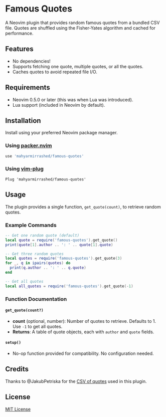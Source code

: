 # Famous Quotes

A Neovim plugin that provides random famous quotes from a bundled CSV file. Quotes are shuffled using the Fisher-Yates algorithm and cached for performance.

## Features

- No dependencies!
- Supports fetching one quote, multiple quotes, or all the quotes.
- Caches quotes to avoid repeated file I/O.

## Requirements

- Neovim 0.5.0 or later (this was when Lua was introduced).
- Lua support (included in Neovim by default).

## Installation

Install using your preferred Neovim package manager.

### Using [packer.nvim](https://github.com/wbthomason/packer.nvim)

```lua
use 'mahyarmirrashed/famous-quotes'
```

### Using [vim-plug](https://github.com/junegunn/vim-plug)

```vim
Plug 'mahyarmirrashed/famous-quotes'
```

## Usage

The plugin provides a single function, `get_quote(count)`, to retrieve random quotes.

### Example Commands

```lua
-- Get one random quote (default)
local quote = require('famous-quotes').get_quote()
print(quote[1].author .. ': ' .. quote[1].quote)

-- Get three random quotes
local quotes = require('famous-quotes').get_quote(3)
for _, q in ipairs(quotes) do
  print(q.author .. ': ' .. q.quote)
end

-- Get all quotes
local all_quotes = require('famous-quotes').get_quote(-1)
```

### Function Documentation

#### `get_quote(count?)`

- **count** (optional, number): Number of quotes to retrieve. Defaults to 1. Use `-1` to get all quotes.
- **Returns**: A table of quote objects, each with `author` and `quote` fields.

#### `setup()`

- No-op function provided for compatibility. No configuration needed.

## Credits

Thanks to @JakubPetriska for the [CSV of quotes](https://gist.github.com/JakubPetriska/060958fd744ca34f099e947cd080b540) used in this plugin.

## License

[MIT License](./LICENSE)
